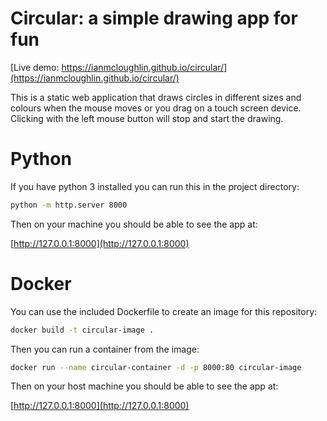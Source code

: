 # Circular: a simple drawing app for fun

[Live demo: https://ianmcloughlin.github.io/circular/](https://ianmcloughlin.github.io/circular/)

This is a static web application that draws circles in different sizes and
colours when the mouse moves or you drag on a touch screen device. Clicking
with the left mouse button will stop and start the drawing.

# Python

If you have python 3 installed you can run this in the project directory:

```bash
python -m http.server 8000
```

Then on your machine you should be able to see the app at:

[http://127.0.0.1:8000](http://127.0.0.1:8000)


# Docker

You can use the included Dockerfile to create an image for this repository:

```bash
docker build -t circular-image .
```

Then you can run a container from the image:

```bash
docker run --name circular-container -d -p 8000:80 circular-image
```

Then on your host machine you should be able to see the app at:

[http://127.0.0.1:8000](http://127.0.0.1:8000)

